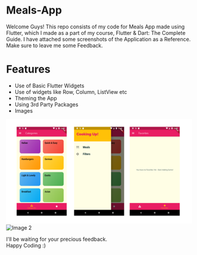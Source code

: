 # Meals-App
Welcome Guys! This repo consists of my code for Meals App made using Flutter, which I made as a part of my course, Flutter & Dart: The Complete Guide. I have attached some screenshots of the Application as a Reference. Make sure to leave me some Feedback.  

# Features
- Use of Basic Flutter Widgets
- Use of widgets like Row, Column, ListView etc
- Theming the App
- Using 3rd Party Packages
- Images
  

![Image 1](./assets/images/1.png)
![Image 2](./assets/images/2.png)
  
I'll be waiting for your precious feedback.  
Happy Coding :)

